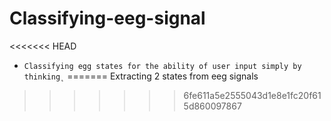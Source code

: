 # Classifying-eeg-signal
<<<<<<< HEAD
- `Classifying egg states for the ability of user input simply by thinking˛`
=======
Extracting 2 states from eeg signals
>>>>>>> 6fe611a5e2555043d1e8e1fc20f615d860097867
